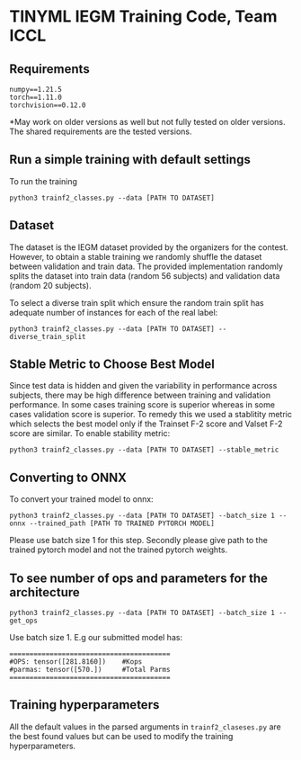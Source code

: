 # TINYML IEGM Training Code, Team ICCL

## Requirements
```
numpy==1.21.5
torch==1.11.0
torchvision==0.12.0
```
*May work on older versions as well but not fully tested on older versions. The shared requirements are the tested versions.

## Run a simple training with default settings
To run the training

```
python3 trainf2_classes.py --data [PATH TO DATASET]
```

## Dataset
The dataset is the IEGM dataset provided by the organizers for the contest. However, to obtain a stable training we randomly shuffle the dataset between validation and train data. The provided implementation randomly splits the dataset into train data (random 56 subjects) and validation data (random 20 subjects).
 
To select a diverse train split which ensure the random train split has adequate number of instances for each of the real label:

```
python3 trainf2_classes.py --data [PATH TO DATASET] --diverse_train_split
```

## Stable Metric to Choose Best Model

Since test data is hidden and given the variability in performance across subjects, there may be high difference between training and validation performance. In some cases training score is superior whereas in some cases validation score is superior. To remedy this we used a stablitity metric which selects the best model only if the Trainset F-2 score and Valset F-2 score are similar. To enable stability metric:
```
python3 trainf2_classes.py --data [PATH TO DATASET] --stable_metric
```

## Converting to ONNX

To convert your trained model to onnx:

```
python3 trainf2_classes.py --data [PATH TO DATASET] --batch_size 1 --onnx --trained_path [PATH TO TRAINED PYTORCH MODEL]
```

Please use batch size 1 for this step. Secondly please give path to the trained pytorch model and not the trained pytorch weights.

## To see number of ops and parameters for the architecture

```
python3 trainf2_classes.py --data [PATH TO DATASET] --batch_size 1 --get_ops 
```
Use batch size 1. E.g our submitted model has:
```
========================================
#OPS: tensor([281.8160])    #Kops
#parmas: tensor([570.])     #Total Parms
========================================
```


## Training hyperparameters

All the default values in the parsed arguments in `trainf2_claseses.py` are the best found values but can be used to modify the training hyperparameters.
